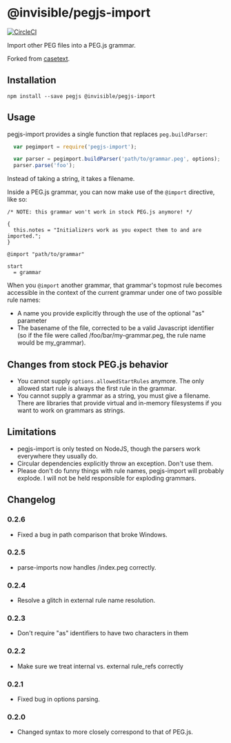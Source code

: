# @invisible/pegjs-import

[![CircleCI](https://circleci.com/gh/invisible-tech/pegjs-import/tree/master.svg?style=svg)](https://circleci.com/gh/invisible-tech/pegjs-import/tree/master)

Import other PEG files into a PEG.js grammar.

Forked from [casetext](https://github.com/casetext/pegjs-import).

## Installation

```
npm install --save pegjs @invisible/pegjs-import
```

## Usage

pegjs-import provides a single function that replaces ```peg.buildParser```:

```javascript
  var pegimport = require('pegjs-import');

  var parser = pegimport.buildParser('path/to/grammar.peg', options);
  parser.parse('foo');
```

Instead of taking a string, it takes a filename.

Inside a PEG.js grammar, you can now make use of the ```@import``` directive, like so:

```
/* NOTE: this grammar won't work in stock PEG.js anymore! */

{
  this.notes = "Initializers work as you expect them to and are imported.";
}

@import "path/to/grammar"

start
  = grammar
```

When you ```@import``` another grammar, that grammar's topmost rule becomes accessible in the context of the current grammar under one of two possible rule names:
   - A name you provide explicitly through the use of the optional "as" parameter
   - The basename of the file, corrected to be a valid Javascript identifier (so if the file were called /foo/bar/my-grammar.peg, the rule name would be my_grammar).

## Changes from stock PEG.js behavior

* You cannot supply ```options.allowedStartRules``` anymore. The only allowed start rule is always the first rule in the grammar.
* You cannot supply a grammar as a string, you must give a filename. There are libraries that provide virtual and in-memory filesystems if you want to work on grammars as strings.

## Limitations

- pegjs-import is only tested on NodeJS, though the parsers work everywhere they usually do.
- Circular dependencies explicitly throw an exception. Don't use them.
- Please don't do funny things with rule names, pegjs-import will probably explode. I will not be held responsible for exploding grammars.

## Changelog

### 0.2.6

 - Fixed a bug in path comparison that broke Windows.

### 0.2.5

- parse-imports now handles /index.peg correctly.

### 0.2.4

- Resolve a glitch in external rule name resolution.

### 0.2.3

- Don't require "as" identifiers to have two characters in them

### 0.2.2

- Make sure we treat internal vs. external rule_refs correctly

### 0.2.1

- Fixed bug in options parsing.

### 0.2.0

- Changed syntax to more closely correspond to that of PEG.js.
